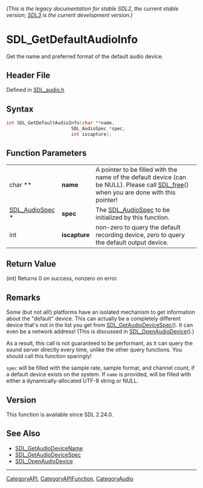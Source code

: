 ###### (This is the legacy documentation for stable SDL2, the current stable version; [SDL3](https://wiki.libsdl.org/SDL3/) is the current development version.)
# SDL_GetDefaultAudioInfo

Get the name and preferred format of the default audio device.

## Header File

Defined in [SDL_audio.h](https://github.com/libsdl-org/SDL/blob/SDL2/include/SDL_audio.h)

## Syntax

```c
int SDL_GetDefaultAudioInfo(char **name,
                        SDL_AudioSpec *spec,
                        int iscapture);
```

## Function Parameters

|                                  |               |                                                                                                                                                   |
| -------------------------------- | ------------- | ------------------------------------------------------------------------------------------------------------------------------------------------- |
| char **                          | **name**      | A pointer to be filled with the name of the default device (can be NULL). Please call [SDL_free](SDL_free)() when you are done with this pointer! |
| [SDL_AudioSpec](SDL_AudioSpec) * | **spec**      | The [SDL_AudioSpec](SDL_AudioSpec) to be initialized by this function.                                                                            |
| int                              | **iscapture** | non-zero to query the default recording device, zero to query the default output device.                                                          |

## Return Value

(int) Returns 0 on success, nonzero on error.

## Remarks

Some (but not all!) platforms have an isolated mechanism to get information
about the "default" device. This can actually be a completely different
device that's not in the list you get from
[SDL_GetAudioDeviceSpec](SDL_GetAudioDeviceSpec)(). It can even be a
network address! (This is discussed in
[SDL_OpenAudioDevice](SDL_OpenAudioDevice)().)

As a result, this call is not guaranteed to be performant, as it can query
the sound server directly every time, unlike the other query functions. You
should call this function sparingly!

`spec` will be filled with the sample rate, sample format, and channel
count, if a default device exists on the system. If `name` is provided,
will be filled with either a dynamically-allocated UTF-8 string or NULL.

## Version

This function is available since SDL 2.24.0.

## See Also

- [SDL_GetAudioDeviceName](SDL_GetAudioDeviceName)
- [SDL_GetAudioDeviceSpec](SDL_GetAudioDeviceSpec)
- [SDL_OpenAudioDevice](SDL_OpenAudioDevice)

----
[CategoryAPI](CategoryAPI), [CategoryAPIFunction](CategoryAPIFunction), [CategoryAudio](CategoryAudio)

